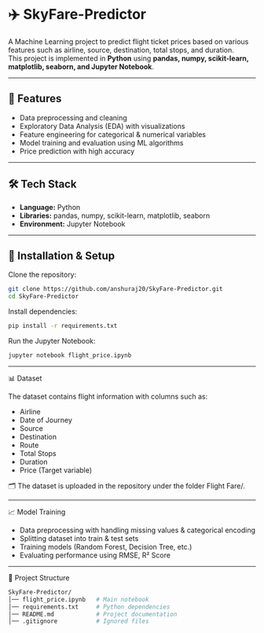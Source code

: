 # ✈️ SkyFare-Predictor

A Machine Learning project to predict flight ticket prices based on various features such as airline, source, destination, total stops, and duration.  
This project is implemented in **Python** using **pandas, numpy, scikit-learn, matplotlib, seaborn, and Jupyter Notebook**.

---

## 📌 Features
- Data preprocessing and cleaning  
- Exploratory Data Analysis (EDA) with visualizations  
- Feature engineering for categorical & numerical variables  
- Model training and evaluation using ML algorithms  
- Price prediction with high accuracy  

---

## 🛠️ Tech Stack
- **Language:** Python  
- **Libraries:** pandas, numpy, scikit-learn, matplotlib, seaborn  
- **Environment:** Jupyter Notebook  

---

## 🚀 Installation & Setup

Clone the repository:
```bash
git clone https://github.com/anshuraj20/SkyFare-Predictor.git
cd SkyFare-Predictor
```
Install dependencies:
```bash
pip install -r requirements.txt
```
Run the Jupyter Notebook:
```bash
jupyter notebook flight_price.ipynb
```
---

📊 Dataset

The dataset contains flight information with columns such as:

- Airline
- Date of Journey
- Source
- Destination
- Route
- Total Stops
- Duration
- Price (Target variable)

🗂️ The dataset is uploaded in the repository under the folder  Flight Fare/.

---

📈 Model Training

- Data preprocessing with handling missing values & categorical encoding
- Splitting dataset into train & test sets
- Training models (Random Forest, Decision Tree, etc.)
- Evaluating performance using RMSE, R² Score

---

📂 Project Structure

```bash
SkyFare-Predictor/
│── flight_price.ipynb   # Main notebook
│── requirements.txt     # Python dependencies
│── README.md            # Project documentation
│── .gitignore           # Ignored files
```
